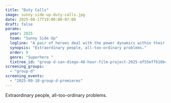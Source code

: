 ```yaml
---
title: "Duty Calls"
image: sunny-side-up-duty-calls.jpg
date: 2025-08-17T19:00:00-07:00
draft: false
params:
  year: 2025
  team: "Sunny Side Up"
  logline: "A pair of heroes deal with the power dynamics within their marriage, and struggle to reconcile with their newfound roles as parents."
  synopsis: "Extraordinary people, all-too-ordinary problems."
  order: 9
  genre: "Superhero "
  tixtree_id: "group-d-san-diego-48-hour-film-project-2025-ef55effb18b4"
screening_groups:
  - "group-d"
screening_events:
  - "2025-09-10-group-d-premieres"
---
```


Extraordinary people, all-too-ordinary problems.

